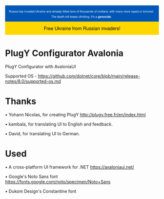 ![Free Ukraine from Russian invaders!](https://raw.githubusercontent.com/Raf-9600/PlugY-Configurator-Avalonia/master/Ukraine.svg)

# PlugY Configurator Avalonia
PlugY Configurator with AvaloniaUI

Supported OS - https://github.com/dotnet/core/blob/main/release-notes/8.0/supported-os.md

# Thanks

• Yohann Nicolas, for creating PlugY http://plugy.free.fr/en/index.html

• kambala, for translating UI to English and feedback.

• David, for translating UI to German.

# Used

• A cross-platform UI framework for .NET https://avaloniaui.net/

• Google's Noto Sans font https://fonts.google.com/noto/specimen/Noto+Sans

• Dukom Design's Constantine font

